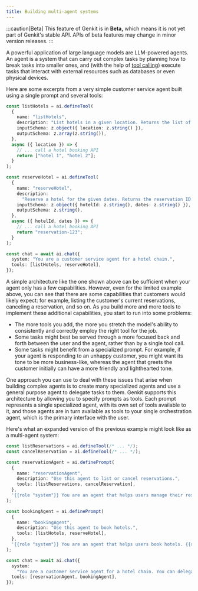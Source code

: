 ```yaml
---
title: Building multi-agent systems
---
```


:::caution[Beta]
This feature of Genkit is in **Beta,** which means it is not yet part of Genkit's stable API. APIs of beta features may change in minor version releases.
:::

A powerful application of large language models are LLM-powered agents. An agent
is a system that can carry out complex tasks by planning how to break tasks into
smaller ones, and (with the help of [tool calling](/docs/tool-calling)) execute tasks
that interact with external resources such as databases or even physical
devices.

Here are some excerpts from a very simple customer service agent built using a
single prompt and several tools:

<!-- TODO: Investigate code inclusion from firebase/genkit/js/doc-snippets/src/multi-agent/simple.ts (region_tag: tools) -->

```ts
const listHotels = ai.defineTool(
  {
    name: "listHotels",
    description: "List hotels in a given location. Returns the list of hotels.",
    inputSchema: z.object({ location: z.string() }),
    outputSchema: z.array(z.string()),
  },
  async ({ location }) => {
    // ... call a hotel booking API
    return ["hotel 1", "hotel 2"];
  }
);

const reserveHotel = ai.defineTool(
  {
    name: "reserveHotel",
    description:
      "Reserve a hotel for the given dates. Returns the reservation ID.",
    inputSchema: z.object({ hotelId: z.string(), dates: z.string() }),
    outputSchema: z.string(),
  },
  async ({ hotelId, dates }) => {
    // ... call a hotel booking API
    return "reservation-123";
  }
);
```

<!-- TODO: Investigate code inclusion from firebase/genkit/js/doc-snippets/src/multi-agent/simple.ts (region_tag: chat) -->

```ts
const chat = await ai.chat({
  system: "You are a customer service agent for a hotel chain.",
  tools: [listHotels, reserveHotel],
});
```

A simple architecture like the one shown above can be sufficient when your agent
only has a few capabilities. However, even for the limited example above, you
can see that there are some capabilities that customers would likely expect: for
example, listing the customer's current reservations, canceling a reservation,
and so on. As you build more and more tools to implement these additional
capabilities, you start to run into some problems:

- The more tools you add, the more you stretch the model's ability to
  consistently and correctly employ the right tool for the job.
- Some tasks might best be served through a more focused back and forth
  between the user and the agent, rather than by a single tool call.
- Some tasks might benefit from a specialized prompt. For example, if your
  agent is responding to an unhappy customer, you might want its tone to be
  more business-like, whereas the agent that greets the customer initially can
  have a more friendly and lighthearted tone.

One approach you can use to deal with these issues that arise when building
complex agents is to create many specialized agents and use a general purpose
agent to delegate tasks to them. Genkit supports this architecture by allowing
you to specify prompts as tools. Each prompt represents a single specialized
agent, with its own set of tools available to it, and those agents are in turn
available as tools to your single orchestration agent, which is the primary
interface with the user.

Here's what an expanded version of the previous example might look like as a
multi-agent system:

<!-- TODO: Investigate code inclusion from firebase/genkit/js/doc-snippets/src/multi-agent/multi.ts (region_tag: agents) -->

```ts
const listReservations = ai.defineTool(/* ... */);
const cancelReservation = ai.defineTool(/* ... */);

const reservationAgent = ai.definePrompt(
  {
    name: "reservationAgent",
    description: "Use this agent to list or cancel reservations.",
    tools: [listReservations, cancelReservation],
  },
  '{{role "system"}} You are an agent that helps users manage their reservations. {{role "user"}} {{prompt}}'
);

const bookingAgent = ai.definePrompt(
  {
    name: "bookingAgent",
    description: "Use this agent to book hotels.",
    tools: [listHotels, reserveHotel],
  },
  '{{role "system"}} You are an agent that helps users book hotels. {{role "user"}} {{prompt}}'
);
```

<!-- TODO: Investigate code inclusion from firebase/genkit/js/doc-snippets/src/multi-agent/multi.ts (region_tag: chat) -->

```ts
const chat = await ai.chat({
  system:
    "You are a customer service agent for a hotel chain. You can delegate tasks to other agents.",
  tools: [reservationAgent, bookingAgent],
});
```

